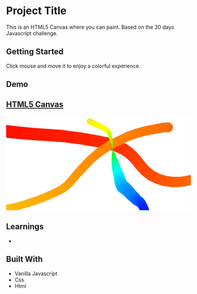 # Project Title

This is an HTML5 Canvas where you can paint. Based on the 30 days Javascript challenge.

## Getting Started

Click mouse and move it to enjoy a colorful experience.

## Demo

## [HTML5 Canvas](https://danielgarciaguillen.github.io/html5canvas/)
![HTML5 Canvas](/image/html5canvas.jpg?raw=true "CssClock")


## Learnings

* 

## Built With

* Vanilla Javascript
* Css
* Html